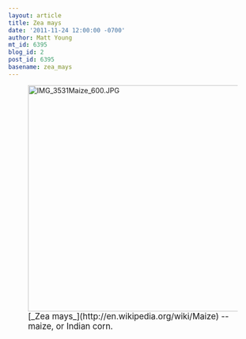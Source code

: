 ```yaml
---
layout: article
title: Zea mays
date: '2011-11-24 12:00:00 -0700'
author: Matt Young
mt_id: 6395
blog_id: 2
post_id: 6395
basename: zea_mays
---
```

<figure>
<img src="{{ site.baseurl }}/uploads/2011/IMG_3531Maize_600.JPG" alt="IMG_3531Maize_600.JPG" width="600" height="458" />
<figcaption markdown="span">
<big>[_Zea mays_](http://en.wikipedia.org/wiki/Maize) -- maize, or Indian corn.</big>

</figcaption>
</figure>
